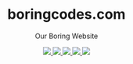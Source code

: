 <div align="center">
  <h1>boringcodes.com</h1>
  <p>Our Boring Website</p>
  
  <div>
    <a href="https://github.com/boringcodes/boringcodes.com" aria-label="Commitizen Friendly">
      <img src="https://img.shields.io/badge/commitizen-friendly-brightgreen.svg?style=flat-square">
    </a>
    <a href="https://app.netlify.com/sites/boringcodes/deploys" aria-label="Netlify Deploy Status">
      <img src="https://img.shields.io/netlify/26f56edb-69c0-46af-b5f3-8329d7867f10?style=flat-square">
    </a>
    <a href="https://github.com/boringcodes/boringcodes.com" aria-label="Dependencies Status">
      <img src="https://img.shields.io/david/boringcodes/boringcodes.com?style=flat-square">
    </a>
    <a href="https://github.com/boringcodes/boringcodes.com/blob/master/LICENSE" aria-label="License">
      <img src="https://img.shields.io/github/license/boringcodes/boringcodes.com?color=brightgreen&style=flat-square">
    </a>
    <a href="https://github.com/boringcodes">
      <img src="https://img.shields.io/badge/github-@boringcodes-brightgreen?style=flat-square">
    </a>
  </div>
</div>
